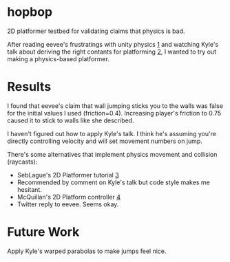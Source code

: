 hopbop
======

2D platformer testbed for validating claims that physics is bad.

After reading eevee's frustratings with unity physics [1] and watching Kyle's talk about deriving the right contants for platforming [2], I wanted to try out making a physics-based platformer.


Results
=======

I found that eevee's claim that wall jumping sticks you to the walls was false for the initial values I used (friction=0.4). Increasing player's friction to 0.75 caused it to stick to walls like she described.

I haven't figured out how to apply Kyle's talk. I think he's assuming you're directly controlling velocity and will set movement numbers on jump.

There's some alternatives that implement physics movement and collision (raycasts):
* SebLague's 2D Platformer tutorial [3]
 * Recommended by comment on Kyle's talk but code style makes me hesitant.
* McQuillan's 2D Platform controller [4]
 * Twitter reply to eevee. Seems okay.


Future Work
===========

Apply Kyle's warped parabolas to make jumps feel nice.



[1]: https://eev.ee/blog/2017/10/13/coaxing-2d-platforming-out-of-unity/
[2]: https://www.youtube.com/watch?v=hG9SzQxaCm8
[3]: https://github.com/SebLague/2DPlatformer-Tutorial/tree/master/Platformer%20E03/Assets/Scripts
[4]: https://pastebin.com/Gdp2tebW
